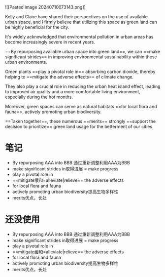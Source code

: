 ![[Pasted image 20240710073143.png]]

Kelly and Claire have shared their perspectives on the use of available urban space, and I firmly believe that utilizing this space as green land can be highly beneficial for the city. 

It's widely acknowledged that environmental pollution in urban areas has become increasingly severe in recent years. 

==By repurposing available urban space into green land==, we can ==make significant strides== in improving environmental sustainability within these urban environments. 

Green plants ==play a pivotal role in== absorbing carbon dioxide, thereby helping to ==mitigate the adverse effects== of climate change. 

They also play a crucial role in reducing the urban heat island effect, leading to improved air quality and a more comfortable living environment, especially during the hot months. 

Moreover, green spaces can serve as natural habitats ==for local flora and fauna==, actively promoting urban biodiversity. 

==Taken together==, these numerous ==merits== strongly ==support the decision to prioritize== green land usage for the betterment of our cities.

# 笔记
+ By repurposing AAA into BBB 通过重新调整利用AAA为BBB
+ make significant strides in取得进展 = make progress
+ play a pivotal role in
+ ==mitigate缓和=alleviate|relieve== the adverse effects
+ for local flora and fauna
+ actively promoting urban biodiversity提高生物多样性
+ merits优点，长处

# 还没使用

+ By repurposing AAA into BBB 通过重新调整利用AAA为BBB
+ make significant strides in取得进展 = make progress
+ play a pivotal role in
+ ==mitigate缓和=alleviate|relieve== the adverse effects
+ for local flora and fauna
+ actively promoting urban biodiversity提高生物多样性
+ merits优点，长处